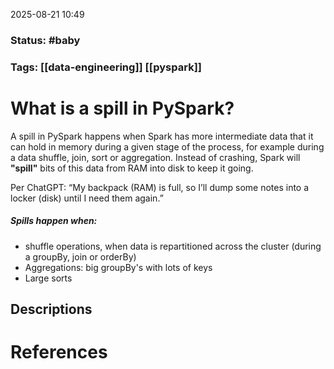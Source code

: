 2025-08-21 10:49

### Status: #baby

### Tags: [[data-engineering]] [[pyspark]]

# What is  a spill in PySpark?

A spill in PySpark happens when Spark has more intermediate data that it can hold in memory during a given stage of the process, for example during a data shuffle, join, sort or aggregation. Instead of crashing, Spark will **"spill"** bits of this data from RAM into disk to keep it going.

Per ChatGPT:
	“My backpack (RAM) is full, so I’ll dump some notes into a locker (disk) until I need them again.”


##### Spills happen when:
- shuffle operations, when data is repartitioned across the cluster (during a groupBy, join or orderBy)
- Aggregations: big groupBy's with lots of keys
- Large sorts
## Descriptions





# References









